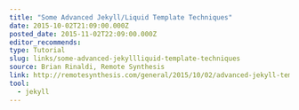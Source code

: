 ```yaml
---
title: "Some Advanced Jekyll/Liquid Template Techniques"
date: 2015-10-02T21:09:00.000Z
posted_date: 2015-11-02T22:09:00.000Z
editor_recommends:
type: Tutorial
slug: links/some-advanced-jekyllliquid-template-techniques
source: Brian Rinaldi, Remote Synthesis
link: http://remotesynthesis.com/general/2015/10/02/advanced-jekyll-templates
tool:
  - jekyll
---
```





